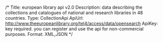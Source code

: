 /*
Title: european library api v2.0
Description: data describing the collections and catalogues of national and research libraries in 48 countries.
Type: CollectionApi
ApiUrl: http://www.theeuropeanlibrary.org/tel4/access/data/opensearch
ApiKey: key required.  you can register and use the api for non-commercial purposes.
Format: XML,JSON
*/